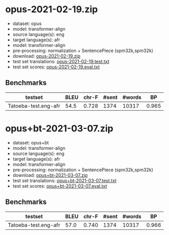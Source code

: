 # opus-2021-02-19.zip

* dataset: opus
* model: transformer-align
* source language(s): eng
* target language(s): afr
* model: transformer-align
* pre-processing: normalization + SentencePiece (spm32k,spm32k)
* download: [opus-2021-02-19.zip](https://object.pouta.csc.fi/Tatoeba-MT-models/eng-afr/opus-2021-02-19.zip)
* test set translations: [opus-2021-02-19.test.txt](https://object.pouta.csc.fi/Tatoeba-MT-models/eng-afr/opus-2021-02-19.test.txt)
* test set scores: [opus-2021-02-19.eval.txt](https://object.pouta.csc.fi/Tatoeba-MT-models/eng-afr/opus-2021-02-19.eval.txt)

## Benchmarks

| testset | BLEU  | chr-F | #sent | #words | BP |
|---------|-------|-------|-------|--------|----|
| Tatoeba-test.eng-afr 	| 54.5 	| 0.728 	| 1374 	| 10317 	| 0.965 |





# opus+bt-2021-03-07.zip

* dataset: opus+bt
* model: transformer-align
* source language(s): eng
* target language(s): afr
* model: transformer-align
* pre-processing: normalization + SentencePiece (spm32k,spm32k)
* download: [opus+bt-2021-03-07.zip](https://object.pouta.csc.fi/Tatoeba-MT-models/eng-afr/opus+bt-2021-03-07.zip)
* test set translations: [opus+bt-2021-03-07.test.txt](https://object.pouta.csc.fi/Tatoeba-MT-models/eng-afr/opus+bt-2021-03-07.test.txt)
* test set scores: [opus+bt-2021-03-07.eval.txt](https://object.pouta.csc.fi/Tatoeba-MT-models/eng-afr/opus+bt-2021-03-07.eval.txt)

## Benchmarks

| testset | BLEU  | chr-F | #sent | #words | BP |
|---------|-------|-------|-------|--------|----|
| Tatoeba-test.eng-afr 	| 57.0 	| 0.740 	| 1374 	| 10317 	| 0.966 |

